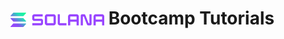 # <img alt="Solana" src="./logo.svg" width="150" style="vertical-align: middle;" /> Bootcamp Tutorials
